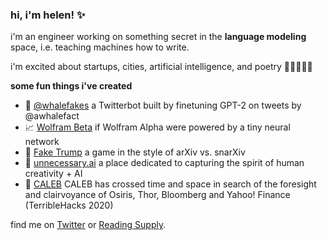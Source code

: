 ### hi, i'm helen! ✨

i'm an engineer working on something secret in the **language modeling** space, i.e. teaching machines how to write. 

i'm excited about startups, cities, artificial intelligence, and poetry 💫🌷🔮🌱🌸

**some fun things i've created**

* 🐳 [@whalefakes](https://twitter.com/whalefakes) a Twitterbot built by finetuning GPT-2 on tweets by @awhalefact
* 📈 [Wolfram Beta](http://wolframbeta.art/) if Wolfram Alpha were powered by a tiny neural network 
* 🎲 [Fake Trump](http://faketrump.ai/) a game in the style of arXiv vs. snarXiv
* 🌱 [unnecessary.ai](https://unnecessary.ai/) a place dedicated to capturing the spirit of human creativity + AI
* 🔮 [CALEB](https://www.mathemakitten.dev/caleb/) CALEB has crossed time and space in search of the foresight and clairvoyance of Osiris, Thor, Bloomberg and Yahoo! Finance (TerribleHacks 2020)

find me on [Twitter](https://twitter.com/mathemakitten) or [Reading Supply](https://reading.supply/@mathemakitten).
